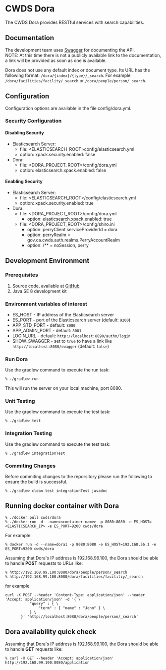 # CWDS Dora

The CWDS Dora provides RESTful services with search capabilities.

## Documentation

The development team uses [Swagger](http://swagger.io/) for documenting the API.  
NOTE: At this time there is not a publicly available link to the documentation, a link will be provided as soon as one is available.

Dora does not use any default index or document type. Its URL has the following format: `/dora/{index}/{type}/_search`.
For example `/dora/facilities/facility/_search` or `/dora/people/person/_search`.

## Configuration

Configuration options are available in the file config/dora.yml.

### Security Configuration

#### Disabling Security
- Elasticsearch Server:
    - file: <ELASTICSEARCH_ROOT>config/elasticsearch.yml
    - option: xpack.security.enabled: false
- Dora:
    - file: <DORA_PROJECT_ROOT>/config/dora.yml
    - option: elasticsearch.xpack.enabled: false

#### Enabling Security
- Elasticsearch Server:
    - file: <ELASTICSEARCH_ROOT>/config/elasticsearch.yml
    - option: xpack.security.enabled: true
- Dora:
    - file: <DORA_PROJECT_ROOT>/config/dora.yml
      - option: elasticsearch.xpack.enabled: true
    - file: <DORA_PROJECT_ROOT>/config/shiro.ini
      - option: perryClient.serviceProviderId = dora
      - option: perryRealm = gov.ca.cwds.auth.realms.PerryAccountRealm
      - option: /** = noSession, perry

## Development Environment

### Prerequisites

1. Source code, available at [GitHub](https://github.com/ca-cwds/dora)
1. Java SE 8 development kit

### Environment variables of interest

- ES_HOST - IP address of the Elasticsearch server
- ES_PORT - port of the Elasticsearch server (default: `9200`)
- APP_STD_PORT - default: `8080`
- APP_ADMIN_PORT - default: `8081`
- LOGIN_URL - default: `http://localhost:8090/authn/login`
- SHOW_SWAGGER - set to `true` to have a link like `http://localhost:8080/swagger` (default: `false`)

### Run Dora

Use the gradlew command to execute the run task:

    % ./gradlew run

This will run the server on your local machine, port 8080.

### Unit Testing

Use the gradlew command to execute the test task:

    % ./gradlew test

### Integration Testing

Use the gradlew command to execute the test task:

    % ./gradlew integrationTest
    
### Commiting Changes

Before commiting changes to the reporsitory please run the following to ensure the build is successful.

    % ./gradlew clean test integrationTest javadoc

## Running docker container with Dora

    % ./docker pull cwds/dora
    % ./docker run -d --name=<container name> -p 8080:8080 -e ES_HOST=<ELASTICSEARCH_IP> -e ES_PORT=9200 cwds/dora

For example:

    % docker run -d --name=dora1 -p 8080:8080 -e ES_HOST=192.168.56.1 -e ES_PORT=9200 cwds/dora

Assuming that Dora's IP address is 192.168.99.100, the Dora should be able to handle **POST** requests to URLs like:

    % http://192.168.99.100:8080/dora/people/person/_search
    % http://192.168.99.100:8080/dora/facilities/facilitiy/_search
    
for example:

```
curl -X POST --header 'Content-Type: application/json' --header 'Accept: application/json' -d '{ \ 
           "query" : { \ 
               "term" : { "name" : "John" } \ 
           } \ 
       }' 'http://localhost:8080/dora/people/person/_search'
```

## Dora availability quick check

Assuming that Dora's IP address is 192.168.99.100, the Dora should be able to handle **GET** requests like:

    % curl -X GET --header 'Accept: application/json' http://192.168.99.100:8080/application
